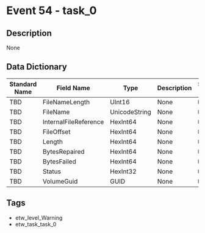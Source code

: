 # Event 54 - task_0

## Description
None

## Data Dictionary
|Standard Name|Field Name|Type|Description|Sample Value|
|---|---|---|---|---|
|TBD|FileNameLength|UInt16|None|`None`|
|TBD|FileName|UnicodeString|None|`None`|
|TBD|InternalFileReference|HexInt64|None|`None`|
|TBD|FileOffset|HexInt64|None|`None`|
|TBD|Length|HexInt64|None|`None`|
|TBD|BytesRepaired|HexInt64|None|`None`|
|TBD|BytesFailed|HexInt64|None|`None`|
|TBD|Status|HexInt32|None|`None`|
|TBD|VolumeGuid|GUID|None|`None`|

## Tags
* etw_level_Warning
* etw_task_task_0